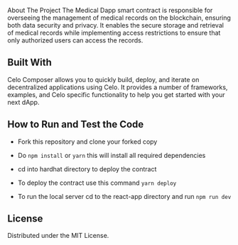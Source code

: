 About The Project
The Medical Dapp smart contract is responsible for overseeing the management of medical records on the blockchain, ensuring both data security and privacy. It enables the secure storage and retrieval of medical records while implementing access restrictions to ensure that only authorized users can access the records.

## Built With

Celo Composer allows you to quickly build, deploy, and iterate on decentralized applications using Celo. It provides a number of frameworks, examples, and Celo specific functionality to help you get started with your next dApp.



## How to Run and Test the Code

- Fork this repository and clone your forked copy

- Do `npm install` or `yarn`  this will install all required dependencies

- cd into hardhat directory to deploy the contract

- To deploy the contract use this command `yarn deploy`

- To run the local server cd to the react-app directory and run `npm run dev`

## License

Distributed under the MIT License.  